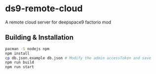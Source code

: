 # ds9-remote-cloud
A remote cloud server for deepspace9 factorio mod



## Building & Installation

```sh
pacman -S nodejs npm
npm install
cp db.json.example db.json # Modify the admin accessToken and save
npm run build
npm run start
```

